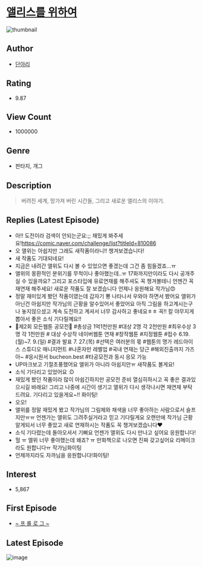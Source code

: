 # [앨리스를 위하여](https://comic.naver.com/bestChallenge/list?titleId=690378)
![thumbnail](https://image-comic.pstatic.net/user_contents_data/challenge_comic/2019/08/17/246371/thumbnail_202x1641a6f3bd6_6740_4d3e_9ce6_963a2ae7a43a_00001071.JPEG)

## Author
- [단아리](https://comic.naver.com/artistTitle?id=246371)

## Rating
- 9.87

## View Count
- 1000000

## Genre
- 판타지, 개그

## Description
> 버려진 세계, 망가져 버린 시간들, 그리고 새로운 앨리스의 이야기.

## Replies (Latest Episode)
- 아!! 도전이라 검색이 안되는군요:;; 재밌게 봐주세요!https://comic.naver.com/challenge/list?titleId=810086
- 오 앨위는 아쉽지만 그래도 새작품이라니!! 챙겨보겠습니다!
- 새 작품도 기대되네요!
- 지금은 내려간 앨위도 다시 볼 수 있었으면 좋겠는데 그건 좀 힘들겠죠...ㅠ
- 앨위의 몽환적인 분위기를 무척이나 좋아했는데..ㅠ 17화까지만이라도 다시 공개주실 수 있을까요? 그리고 포스타입에 유료연재를 해주셔도 꼭 챙겨볼테니 언젠간 꼭 재연재 해주세요! 새로운 작품도 잘 보겠습니다 언제나 응원해요 작가님😍
- 정말 재미있게 봤던 작품이였는데 갑자기 뿅 나타나서 우와아 하면서 봤어요 앨위가 아닌건 아쉽지만 작가님의 근황을 알수있어서 좋았어요 아직 그림을 하고계시는구나 놓지않으셨고 계속 도전하고 계셔서 너무 감사하고 좋네요ㅎㅎ 꼭!! 칼 야무지게 뽑아서 좋은 소식 기다릴께요!!
- 🌈제2회 모든웹툰 공모전🌈 #총상금 1억1천만원 #대상 2명 각 2천만원 #최우수상 3명 각 1천만원 # 대상 수상작 네이버웹툰 연재 #창작웹툰 #지정웹툰 #접수 6.19.(월)~7. 9.(일) #결과 발표 7. 27.(목) #선택은 여러분의 몫 #웹툰의 명가 레드아이스 스튜디오 매니지먼트 #나혼자만 레벨업 #국내 연재는 당근 #해외진출까지 가즈아~ #응시원서 bucheon.best #타공모전과 동시 응모 가능
- UP마크보고 기절초풍했어요 앨위가 아니라 아쉽지만ㅠ 새작품도 볼게요!
- 소식 기다리고 있었어요 :D
- 재밌게 봤던 작품이라 많이 아쉽긴하지만 공모전 준비 열심히하시고 꼭 좋은 결과있으시길 바래요! 그리고 나중에 시간이 생기고 앨위가 다시 생각나시면 재연재 부탁드려요. 기다리고 있을게요~!! 화이팅!
- 오오!
- 앨위를 정말 재밌게 봤고 작가님의 그림체와 채색을 너무 좋아하는 사람으로서 슬프지만ㅠㅠ 언젠가는 앨위도 그려주실거라고 믿고 기다릴게요 오랜만에 작가님 근황 알게되서 너무 좋았고 새로 연재하시는 작품도 꼭 챙겨보겠습니다♥
- 소식 기다렸는데 돌아오셔서 기뻐요 언젠가 앨위도 다시 만나고 싶어요 응원합니다!
- 헐 ㅠ 엘위 너무 좋아했는데 왜죠? ㅠ 만화책으로 나오면 진짜 갖고싶어요 리메이크 라도 원합니다ㅠ 작가님화이팅
- 언제까지라도 자까님을 응원합니다!화이팅!

## Interest
- 5,867

## First Episode
- [~ 프 롤 로 그 ~](https://comic.naver.com/bestChallenge/detail?titleId=690378&no=1)

## Latest Episode
![image](https://image-comic.pstatic.net/user_contents_data/challenge_comic/2023/05/23/246371/upload_7089850228968469554.jpeg)
